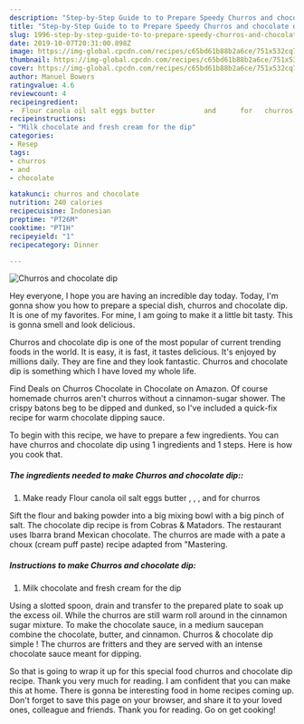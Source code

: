 ```yaml
---
description: "Step-by-Step Guide to to Prepare Speedy Churros and chocolate dip"
title: "Step-by-Step Guide to to Prepare Speedy Churros and chocolate dip"
slug: 1996-step-by-step-guide-to-to-prepare-speedy-churros-and-chocolate-dip
date: 2019-10-07T20:31:00.898Z
image: https://img-global.cpcdn.com/recipes/c65bd61b88b2a6ce/751x532cq70/churros-and-chocolate-dip-recipe-main-photo.jpg
thumbnail: https://img-global.cpcdn.com/recipes/c65bd61b88b2a6ce/751x532cq70/churros-and-chocolate-dip-recipe-main-photo.jpg
cover: https://img-global.cpcdn.com/recipes/c65bd61b88b2a6ce/751x532cq70/churros-and-chocolate-dip-recipe-main-photo.jpg
author: Manuel Bowers
ratingvalue: 4.6
reviewcount: 4
recipeingredient:
-  Flour canola oil salt eggs butter            and      for   churros
recipeinstructions:
- "Milk chocolate and fresh cream for the dip"
categories:
- Resep
tags:
- churros
- and
- chocolate

katakunci: churros and chocolate
nutrition: 240 calories
recipecuisine: Indonesian
preptime: "PT26M"
cooktime: "PT1H"
recipeyield: "1"
recipecategory: Dinner

---
```



![Churros and chocolate dip](https://img-global.cpcdn.com/recipes/c65bd61b88b2a6ce/751x532cq70/churros-and-chocolate-dip-recipe-main-photo.jpg)

Hey everyone, I hope you are having an incredible day today. Today, I'm gonna show you how to prepare a special dish, churros and chocolate dip. It is one of my favorites. For mine, I am going to make it a little bit tasty. This is gonna smell and look delicious.

Churros and chocolate dip is one of the most popular of current trending foods in the world. It is easy, it is fast, it tastes delicious. It's enjoyed by millions daily. They are fine and they look fantastic. Churros and chocolate dip is something which I have loved my whole life.

Find Deals on Churros Chocolate in Chocolate on Amazon. Of course homemade churros aren&#39;t churros without a cinnamon-sugar shower. The crispy batons beg to be dipped and dunked, so I&#39;ve included a quick-fix recipe for warm chocolate dipping sauce.


To begin with this recipe, we have to prepare a few ingredients. You can have churros and chocolate dip using 1 ingredients and 1 steps. Here is how you cook that.

##### The ingredients needed to make Churros and chocolate dip::

1. Make ready  Flour canola oil salt eggs butter ,   ,   ,     and      for   churros


Sift the flour and baking powder into a big mixing bowl with a big pinch of salt. The chocolate dip recipe is from Cobras &amp; Matadors. The restaurant uses Ibarra brand Mexican chocolate. The churros are made with a pate a choux (cream puff paste) recipe adapted from &#34;Mastering. 

##### Instructions to make Churros and chocolate dip:

1. Milk chocolate and fresh cream for the dip


Using a slotted spoon, drain and transfer to the prepared plate to soak up the excess oil. While the churros are still warm roll around in the cinnamon sugar mixture. To make the chocolate sauce, in a medium saucepan combine the chocolate, butter, and cinnamon. Churros &amp; chocolate dip simple ! The churros are fritters and they are served with an intense chocolate sauce meant for dipping. 

So that is going to wrap it up for this special food churros and chocolate dip recipe. Thank you very much for reading. I am confident that you can make this at home. There is gonna be interesting food in home recipes coming up. Don't forget to save this page on your browser, and share it to your loved ones, colleague and friends. Thank you for reading. Go on get cooking!
